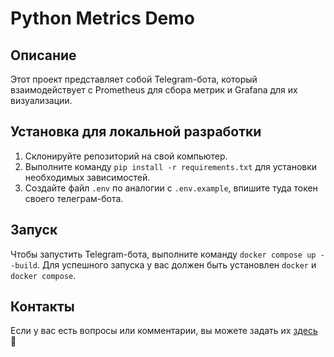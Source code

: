 # Python Metrics Demo

## Описание
Этот проект представляет собой Telegram-бота, который взаимодействует с Prometheus для сбора метрик и Grafana для их визуализации.


## Установка для локальной разработки
1. Склонируйте репозиторий на свой компьютер.
2. Выполните команду `pip install -r requirements.txt` для установки необходимых зависимостей.
3. Создайте файл `.env` по аналогии с `.env.example`, впишите туда токен своего телеграм-бота.


## Запуск
Чтобы запустить Telegram-бота, выполните команду `docker compose up --build`.
Для успешного запуска у вас должен быть установлен `docker` и `docker compose`.

## Контакты
Если у вас есть вопросы или комментарии, вы можете задать их [здесь](https://t.me/niko_on_telegram_chat) 🖖
